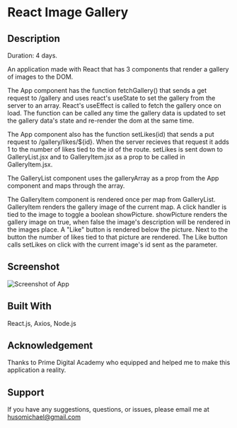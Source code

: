 # React Image Gallery

## Description

Duration: 4 days.

An application made with React that has 3 components that render a gallery of images to the DOM.

The App component has the function fetchGallery() that sends a get request to /gallery and uses react's useState to set the gallery from the server to an array. React's useEffect is called to fetch the gallery once on load. The function can be called any time the gallery data is updated to set the gallery data's state and re-render the dom at the same time.

The App component also has the function setLikes(id) that sends a put request to /gallery/likes/${id}. When the server recieves that request it adds 1 to the number of likes tied to the id of the route. setLikes is sent down to GalleryList.jsx and to GalleryItem.jsx as a prop to be called in GalleryItem.jsx.

The GalleryList component uses the galleryArray as a prop from the App component and maps through the array.

The GalleryItem component is rendered once per map from GalleryList. GalleryItem renders the gallery image of the current map. A click handler is tied to the image to toggle a boolean showPicture. showPicture renders the gallery image on true, when false the image's description will be rendered in the images place. A "Like" button is rendered below the picture. Next to the button the number of likes tied to that picture are rendered. The Like button calls setLikes on click with the current image's id sent as the parameter.

## Screenshot

![Screenshot of App](/public/images/screenshot.png)

## Built With

React.js, Axios, Node.js

## Acknowledgement

Thanks to Prime Digital Academy who equipped and helped me to make this application a reality.

## Support

If you have any suggestions, questions, or issues, please email me at husomichael@gmail.com




